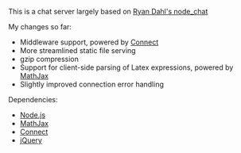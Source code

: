 This is a chat server largely based on [Ryan Dahl's node_chat](http://github.com/ry/node_chat)

My changes so far:

- Middleware support, powered by [Connect](http://github.com/senchalabs/connect/)
- More streamlined static file serving
- gzip compression
- Support for client-side parsing of Latex expressions, powered by [MathJax](http://www.mathjax.org/)
- Slightly improved connection error handling

Dependencies:

- [Node.js](http://nodejs.org/)
- [MathJax](http://www.mathjax.org/)
- [Connect](http://github.com/senchalabs/connect/)
- [jQuery](http://jquery.com/)